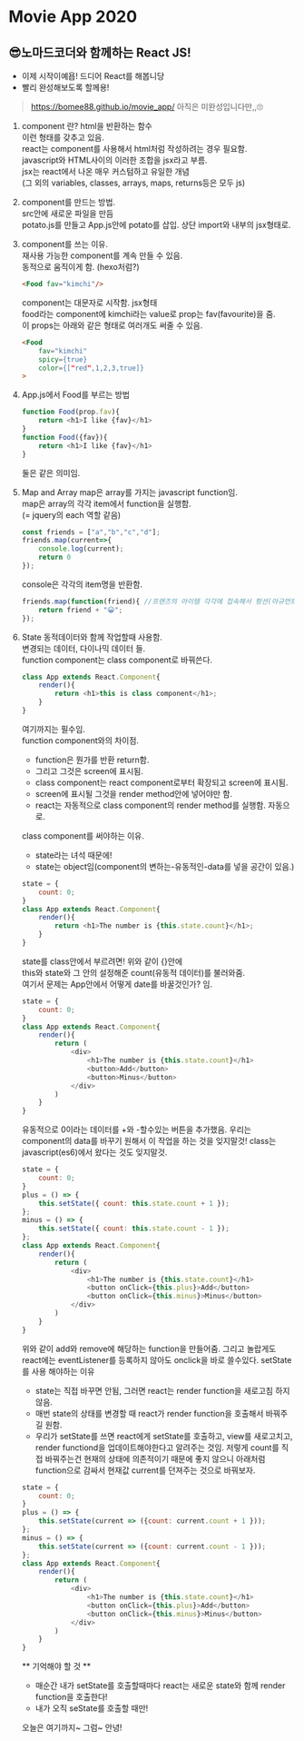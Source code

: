 # Movie App 2020

## 😎노마드코더와 함께하는 React JS!
* 이제 시작이예욥! 드디어 React를 해봅니당
* 빨리 완성해보도록 할께용!

> https://bomee88.github.io/movie_app/  아직은 미완성입니다만,,🙄

1.   component 란?
    html을 반환하는 함수  
  <App /> 이런 형태를 갖추고 있음.  
  react는 component를 사용해서 html처럼 작성하려는 경우 필요함.  
  javascript와 HTML사이의 이러한 조합을 jsx라고 부름.  
  jsx는 react에서 나온 매우 커스텀하고 유일한 개념  
  (그 외의 variables, classes, arrays, maps, returns등은 모두 js)

2. component를 만드는 방법.  
    src안에 새로운 파일을 만듬  
    potato.js를 만들고 App.js안에 potato를 삽입. 상단 import와 내부의 jsx형태로.   

3. component를 쓰는 이유.  
    재사용 가능한 component를 계속 만들 수 있음.  
    동적으로 움직이게 함. (hexo처럼?)  
    ```html
    <Food fav="kimchi"/>
    ```
    component는 대문자로 시작함. jsx형태  
    food라는 component에 kimchi라는 value로 prop는 fav(favourite)을 줌.  
    이 props는 아래와 같은 형태로 여러개도 써줄 수 있음.  
    ```html
    <Food
        fav="kimchi"
        spicy={true}
        color={["red",1,2,3,true]}
    >
    ```

4. App.js에서 Food를 부르는 방법
    ```javascript
    function Food(prop.fav){
        return <h1>I like {fav}</h1>
    }
    function Food({fav}){
        return <h1>I like {fav}</h1>
    }
    ```
    둘은 같은 의미임.
    
5. Map and Array
    map은 array를 가지는 javascript function임.  
    map은 array의 각각 item에서 function을 실행함.  
    (= jquery의 each 역할 같음)  
    ```javascript
    const friends = ["a","b","c","d"];
    friends.map(current=>{
        console.log(current);
        return 0
    });
    ```
    console은 각각의 item명을 반환함.
    ```javascript
    friends.map(function(friend){ //프랜즈의 아이템 각각에 접속해서 펑션(아규먼트)을 실행해라. 
        return friend + "😀";
    });
    ```

6. State
    동적데이터와 함께 작업할때 사용함.  
    변경되는 데이터, 다이나믹 데이터 들.  
    function component는 class component로 바꿔쓴다.  
    ``` javascript
    class App extends React.Component{
        render(){
            return <h1>this is class component</h1>;
        }
    }
    ```
    여기까지는 필수임.  
    function component와의 차이점.  
    * function은 뭔가를 반환 return함.
    * 그리고 그것은 screen에 표시됨.
    * class component는 react component로부터 확장되고 screen에 표시됨.
    * screen에 표시될 그것을 render method안에 넣어야만 함.
    * react는 자동적으로 class component의 render method를 실행함. 자동으로.

    class component를 써야하는 이유.
    * state라는 녀석 때문에!
    * state는 object임(component의 변하는-유동적인-data를 넣을 공간이 있음.)

    ``` javascript
    state = {
        count: 0;
    }
    class App extends React.Component{
        render(){
            return <h1>The number is {this.state.count}</h1>;
        }
    }
    ```
    state를 class안에서 부르려면! 위와 같이 {}안에  
    this와 state와 그 안의 설정해준 count(유동적 데이터)를 불러와줌.  
    여기서 문제는 App안에서 어떻게 date를 바꿀것인가? 임.  

    ``` javascript
    state = {
        count: 0;
    }
    class App extends React.Component{
        render(){
            return (
                <div>
                    <h1>The number is {this.state.count}</h1>
                    <button>Add</button>
                    <button>Minus</button>
                </div>
            )    
        }
    }
    ```
    유동적으로 0이라는 데이터를 +와 -할수있는 버튼을 추가했음.
    우리는 component의 data를 바꾸기 원해서 이 작업을 하는 것을 잊지말것!
    class는 javascript(es6)에서 왔다는 것도 잊지말것.

    ``` javascript
    state = {
        count: 0;
    }
    plus = () => {
        this.setState({ count: this.state.count + 1 });
    };
    minus = () => {
        this.setState({ count: this.state.count - 1 });
    };
    class App extends React.Component{
        render(){
            return (
                <div>
                    <h1>The number is {this.state.count}</h1>
                    <button onClick={this.plus}>Add</button>
                    <button onClick={this.minus}>Minus</button>
                </div>
            )    
        }
    }
    ```
    위와 같이 add와 remove에 해당하는 function을 만들어줌.
    그리고 놀랍게도 react에는 eventListener를 등록하지 않아도 onclick을 바로 쓸수있다.
    setState를 사용 해야하는 이유
    * state는 직접 바꾸면 안됨, 그러면 react는 render function을 새로고침 하지않음.
    * 매번 state의 상태를 변경할 때 react가 render function을 호출해서 바꿔주길 원함.
    * 우리가 setState를 쓰면 react에게 setState를 호출하고, view를 새로고치고, render functiond을 업데이트해야한다고 알려주는 것임.
    저렇게 count를 직접 바꿔주는건 현재의 상태에 의존적이기 때문에 좋지 않으니 아래처럼 function으로 감싸서 현재값 current를 던져주는 것으로 바꿔보자.

    ``` javascript
    state = {
        count: 0;
    }
    plus = () => {
        this.setState(current => ({count: current.count + 1 }));
    };
    minus = () => {
        this.setState(current => ({count: current.count - 1 }));
    };
    class App extends React.Component{
        render(){
            return (
                <div>
                    <h1>The number is {this.state.count}</h1>
                    <button onClick={this.plus}>Add</button>
                    <button onClick={this.minus}>Minus</button>
                </div>
            )    
        }
    }
    ```
   ** 기억해야 할 것 **
   * 매순간 내가 setState를 호출할때마다 react는 새로운 state와 함께 render function을 호출한다!
   * 내가 오직 seState를 호출할 때만! 

   오늘은 여기까지~ 그럼~ 안녕! 